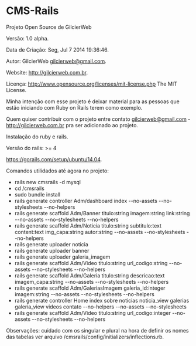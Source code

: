 CMS-Rails
=========
Projeto Open Source de GilcierWeb

Versão: 1.0 alpha.

Data de Criação: Seg, Jul  7 2014 19:36:46.

Autor: GilcierWeb gilcierweb@gmail.com.

Website: http://gilcierweb.com.br.

Licença: http://www.opensource.org/licenses/mit-license.php The MIT License.

Minha intenção com esse projeto é deixar material para as pessoas que estão iniciando com Ruby on Rails terem como exemplo.

Quem quiser contribuir com o projeto entre contato gilcierweb@gmail.com - http://gilcierweb.com.br pra ser adicionado ao projeto.

Instalação do ruby e rails.

Versão do rails: >= 4

https://gorails.com/setup/ubuntu/14.04.

Comandos utilidados até agora no projeto:

- rails new cmsrails -d mysql
- cd /cmsrails 
- sudo bundle install
- rails generate controller Adm/dashboard index --no-assets --no-stylesheets --no-helpers
- rails generate scaffold Adm/Banner titulo:string imagem:string link:string --no-assets --no-stylesheets --no-helpers
- rails generate scaffold Adm/Noticia titulo:string subtitulo:text content:text img_capa:string autor:string --no-assets --no-stylesheets --no-helpers
- rails generate uploader noticia
- rails generate uploader banner
- rails generate uploader galeria_imagem
- rails generate scaffold Adm/Video titulo:string url_codigo:string --no-assets --no-stylesheets --no-helpers
- rails generate scaffold Adm/Galeria titulo:string descricao:text imagem_capa:string --no-assets --no-stylesheets --no-helpers
- rails generate scaffold Adm/GaleriasImagem galeria_id:integer imagem:string --no-assets --no-stylesheets --no-helpers
- rails generate controller Home index sobre noticias noticia_view galerias galeria_view videos contato --no-helpers --no-assets --no-stylesheets  
- rails generate scaffold Adm/Video titulo:string url_codigo:integer --no-assets --no-stylesheets --no-helpers

Observações:
cuidado com os singular e plural na hora de definir os nomes das tabelas ver arquivo /cmsrails/config/initializers/inflections.rb.
